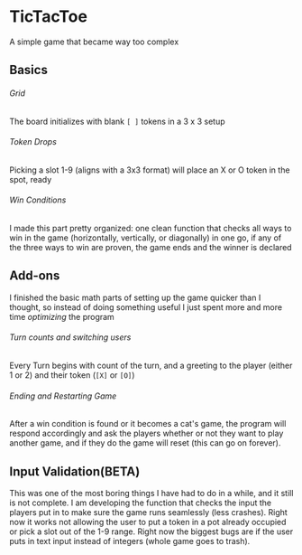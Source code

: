 # TicTacToe
A simple game that became way too complex  

## Basics


###### Grid
The board initializes with blank `[ ]` tokens in a 3 x 3 setup

###### Token Drops
Picking a slot 1-9 (aligns with a 3x3 format) will place an X or O token in the spot, ready

###### Win Conditions
I made this part pretty organized: one clean function that checks all ways to win in the game (horizontally, vertically, or diagonally) in one go, if any of the three ways to win are proven, the game ends and the winner is declared

## Add-ons
I finished the basic math parts of setting up the game quicker than I thought, so instead of doing something useful I just spent more and more time _optimizing_ the program

###### Turn counts and switching users
Every Turn begins with count of the turn, and a greeting to the player (either 1 or 2) and their token (`[X]` or `[O]`)

###### Ending and Restarting Game
After a win condition is found or it becomes a cat's game, the program will respond accordingly and ask the players whether or not they want to play another game, and if they do the game will reset (this can go on forever). 


## Input Validation(BETA)
This was one of the most boring things I have had to do in a while, and it still is not complete. I am developing the function that checks the input the players put in to make sure the game runs seamlessly (less crashes). Right now it works not allowing the user to put a token in a pot already occupied or pick a slot out of the 1-9 range. Right now the biggest bugs are if the user puts in text input instead of integers (whole game goes to trash). 
